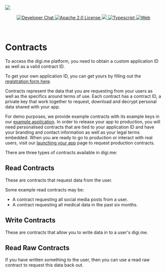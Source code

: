 ![](https://securedownloads.digi.me/partners/digime/SDKReadmeBanner.png)
<p align="center">
    <a href="https://developers.digi.me/slack/join">
        <img src="https://img.shields.io/badge/chat-slack-blueviolet.svg" alt="Developer Chat">
    </a>
    <a href="LICENSE">
        <img src="https://img.shields.io/badge/license-apache 2.0-blue.svg" alt="Apache 2.0 License">
    </a>
    <a href="#">
    	<img src="https://img.shields.io/badge/build-passing-brightgreen.svg">
    </a>
    <a href="https://www.typescriptlang.org/">
        <img src="https://img.shields.io/badge/language-typescript-ff69b4.svg" alt="Typescript">
    </a>
    <a href="https://developers.digi.me/">
        <img src="https://img.shields.io/badge/web-digi.me-red.svg" alt="Web">
    </a>
</p>

<br>

# Contracts

To access the digi.me platform, you need to obtain a custom application ID as well as a valid contract ID.

To get your own application ID, you can get yours by filling out the [registration form here](https://go.digi.me/developers/register).

Contracts represent the data that you are requesting from your users as well as the specifics around terms of use. Each contract has a contract ID, a private key that work together to request, download and decrypt personal data shared with your app.

For demo purposes, we provide example contracts with its example keys in our [example application](https://github.com/digime/digime-js-sdk-example). In order to release your app to production, you will need personalised contracts that are tied to your application ID and have your branding and contact information as well as your legal terms embedded. When you are ready to go to production or interact with real users, visit our [launching your app](https://developers.digi.me/launching-your-app) page to request production contracts.

There are three types of contracts available in digi.me:

## Read Contracts
These are contracts that request data from the user.

Some example read contracts may be:
  * A contract requesting all social media posts from a user.
  * A contract requesting all medical data in the past six months.

## Write Contracts
These are contracts that allow you to write data in to a user's digi.me.

## Read Raw Contracts
If you have written something to the user, then you can use a read raw contract to request this data back out.
